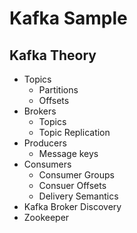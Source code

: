 # Kafka Sample

## Kafka Theory

- Topics
  - Partitions
  - Offsets
- Brokers
  - Topics
  - Topic Replication
- Producers
  - Message keys
- Consumers
  - Consumer Groups
  - Consuer Offsets
  - Delivery Semantics
- Kafka Broker Discovery
- Zookeeper
